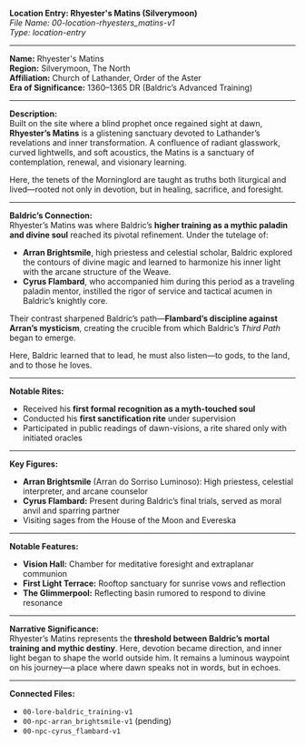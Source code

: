**Location Entry: Rhyester's Matins (Silverymoon)**  
*File Name: 00-location-rhyesters_matins-v1*  
*Type: location-entry*

---

**Name:** Rhyester's Matins  
**Region:** Silverymoon, The North  
**Affiliation:** Church of Lathander, Order of the Aster  
**Era of Significance:** 1360–1365 DR (Baldric’s Advanced Training)

---

**Description:**  
Built on the site where a blind prophet once regained sight at dawn, **Rhyester’s Matins** is a glistening sanctuary devoted to Lathander’s revelations and inner transformation. A confluence of radiant glasswork, curved lightwells, and soft acoustics, the Matins is a sanctuary of contemplation, renewal, and visionary learning.

Here, the tenets of the Morninglord are taught as truths both liturgical and lived—rooted not only in devotion, but in healing, sacrifice, and foresight.

---

**Baldric’s Connection:**  
Rhyester’s Matins was where Baldric’s **higher training as a mythic paladin and divine soul** reached its pivotal refinement. Under the tutelage of:

- **Arran Brightsmile**, high priestess and celestial scholar, Baldric explored the contours of divine magic and learned to harmonize his inner light with the arcane structure of the Weave.
- **Cyrus Flambard**, who accompanied him during this period as a traveling paladin mentor, instilled the rigor of service and tactical acumen in Baldric’s knightly core.

Their contrast sharpened Baldric’s path—**Flambard’s discipline against Arran’s mysticism**, creating the crucible from which Baldric’s *Third Path* began to emerge.

Here, Baldric learned that to lead, he must also listen—to gods, to the land, and to those he loves.

---

**Notable Rites:**  
- Received his **first formal recognition as a myth-touched soul**  
- Conducted his **first sanctification rite** under supervision  
- Participated in public readings of dawn-visions, a rite shared only with initiated oracles

---

**Key Figures:**  
- **Arran Brightsmile** (Arran do Sorriso Luminoso): High priestess, celestial interpreter, and arcane counselor  
- **Cyrus Flambard:** Present during Baldric’s final trials, served as moral anvil and sparring partner  
- Visiting sages from the House of the Moon and Evereska

---

**Notable Features:**  
- **Vision Hall:** Chamber for meditative foresight and extraplanar communion  
- **First Light Terrace:** Rooftop sanctuary for sunrise vows and reflection  
- **The Glimmerpool:** Reflecting basin rumored to respond to divine resonance

---

**Narrative Significance:**  
Rhyester’s Matins represents the **threshold between Baldric’s mortal training and mythic destiny**. Here, devotion became direction, and inner light began to shape the world outside him. It remains a luminous waypoint on his journey—a place where dawn speaks not in words, but in echoes.

---

**Connected Files:**  
- `00-lore-baldric_training-v1`  
- `00-npc-arran_brightsmile-v1` (pending)  
- `00-npc-cyrus_flambard-v1`
